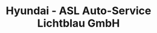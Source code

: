 ---
title: "Hyundai - ASL Auto-Service Lichtblau GmbH"
url: /teltow/hyundai-asl-auto-service-lichtblau-gmbh/
shop: Autohaus
---